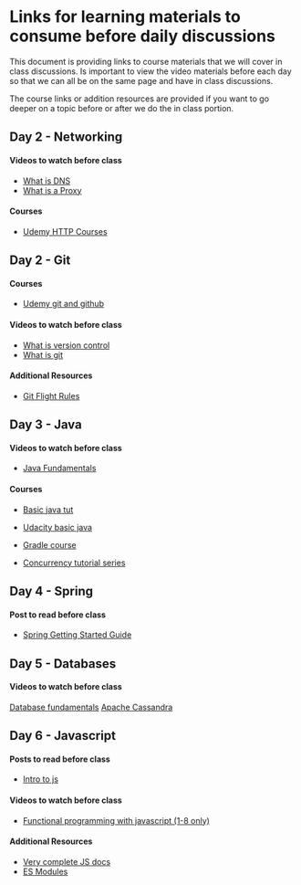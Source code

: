 # Links for learning materials to consume before daily discussions

This document is providing links to course materials that we will cover in class discussions. Is important to view the video materials before each day so that we can all be on the same page and have in class discussions.

The course links or addition resources are provided if you want to go deeper on a topic before or after we do the in class portion.

## Day 2 - Networking

#### Videos to watch before class

* [What is DNS](https://www.youtube.com/watch?v=Rck3BALhI5c)
* [What is a Proxy](https://www.youtube.com/watch?v=jGQTS1CxZTE)

#### Courses

* [Udemy HTTP Courses](https://www.udacity.com/course/client-server-communication--ud897)

## Day 2 - Git

#### Courses

* [Udemy git and github](https://www.udacity.com/course/how-to-use-git-and-github--ud775)

#### Videos to watch before class

* [What is version control](https://git-scm.com/video/what-is-version-control)
* [What is git](https://git-scm.com/video/what-is-git)

#### Additional Resources

* [Git Flight Rules](https://github.com/k88hudson/git-flight-rules)

## Day 3 - Java

#### Videos to watch before class

* [Java Fundamentals](https://www.youtube.com/watch?v=WPvGqX-TXP0)

#### Courses

* [Basic java tut](https://docs.oracle.com/javase/tutorial/)
* [Udacity basic java](https://www.udacity.com/course/java-programming-basics--ud282)
* [Gradle course](https://www.udacity.com/course/gradle-for-android-and-java--ud867)

* [Concurrency tutorial series](https://www.callicoder.com/java-concurrency-multithreading-basics/)

## Day 4 - Spring

#### Post to read before class

* [Spring Getting Started Guide](https://spring.io/guides/gs/spring-boot/)

## Day 5 - Databases

#### Videos to watch before class

[Database fundamentals](https://youtu.be/GdeaqBCR5PQ?t=3m32s)
[Apache Cassandra](https://www.youtube.com/watch?v=oawc4doC76U)

## Day 6 - Javascript

#### Posts to read before class

* [Intro to js](https://developer.mozilla.org/en-US/docs/Web/JavaScript/A_re-introduction_to_JavaScript)

#### Videos to watch before class

* [Functional programming with javascript (1-8 only)](https://www.youtube.com/watch?v=BMUiFMZr7vk&list=PL0zVEGEvSaeEd9hlmCXrk5yUyqUag-n84)

#### Additional Resources

* [Very complete JS docs](https://developer.mozilla.org/en-US/docs/Web/JavaScript/Guide)
* [ES Modules](http://exploringjs.com/es6/ch_modules.html)

